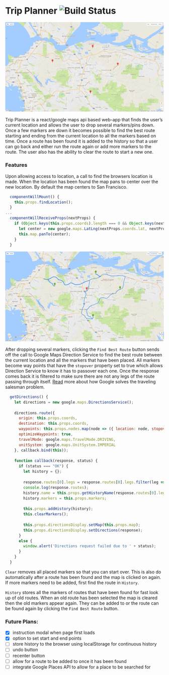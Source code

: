 # Trip Planner ![Build Status](https://travis-ci.org/imahungrypanda/TripPlanner.svg?branch=master)

![screenshot](screenshots/marker-demo.png)


Trip Planner is a react/google maps api based web-app that finds the user’s current location and allows the user to drop several markers/pins down. Once a few markers are down it becomes possible to find the best route starting and ending from the current location to all the markers based on time. Once a route has been found it is added to the history so that a user can go back and either run the route again or add more markers to the route. The user also has the ability to clear the route to start a new one.

### Features
Upon allowing access to location, a call to find the browsers location is made. When the location has been found the map pans to center over the new location. By default the map centers to San Francisco.
```javascript
  componentWillMount() {
    this.props.findLocation();
  }
...
  componentWillReceiveProps(nextProps) {
    if (Object.keys(this.props.coords).length === 0 && Object.keys(nextProps.coords).length > 0) {
      let center = new google.maps.LatLng(nextProps.coords.lat, nextProps.coords.lng);
      this.map.panTo(center);
    }
  }
```

![screenshot](screenshots/route-demo.png)

After dropping several markers, clicking the `Find Best Route` button sends off the call to Google Maps Direction Service to find the best route between the current location and all the markers that have been placed. All markers become way points that have the `stopover` property set to true which allows Direction Service to know it has to passover each one. Once the response comes back it is filtered to make sure there are not any legs of the route passing through itself. [Read](https://developers.google.com/optimization/routing/tsp/tsp) more about how Google solves the traveling salesman problem.

```javascript
  getDirections() {
    let directions = new google.maps.DirectionsService();

    directions.route({
      origin: this.props.coords,
      destination: this.props.coords,
      waypoints: this.props.nodes.map(node => ({ location: node, stopover: true })),
      optimizeWaypoints: true,
      travelMode: google.maps.TravelMode.DRIVING,
      unitSystem: google.maps.UnitSystem.IMPERIAL
    }, callback.bind(this));

    function callback(response, status) {
      if (status === "OK") {
        let history = {};

        response.routes[0].legs = response.routes[0].legs.filter(leg => leg.distance.value > 0);
        console.log(response.routes);
        history.name = this.props.getHistoryName(response.routes[0].legs);
        history.markers = this.props.markers;

        this.props.addHistory(history);
        this.clearMarkers();

        this.props.directionsDisplay.setMap(this.props.map);
        this.props.directionsDisplay.setDirections(response);
      }
      else {
        window.alert('Directions request failed due to ' + status);
      }
    }
  }
  ```

`Clear` removes all placed markers so that you can start over. This is also do automatically after a route has been found and the map is clicked on again. If more markers need to be added, first find the route in `History`.

`History` stores all the markers of routes that have been found for fast look up of old routes. When an old route has been selected the map is cleared then the old markers appear again. They can be added to or the route can be found again by clicking the `Find Best Route` button.

### Future Plans:
- [x] instruction modal when page first loads
- [x] option to set start and end points
- [ ] store history to the browser using localStorage for continuous history
- [ ] undo button
- [ ] recenter button
- [ ] allow for a route to be added to once it has been found
- [ ] integrate Google Places API to allow for a place to be searched for
